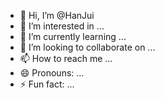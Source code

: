 - 👋 Hi, I’m @HanJui
- 👀 I’m interested in ...
- 🌱 I’m currently learning ...
- 💞️ I’m looking to collaborate on ...
- 📫 How to reach me ...
- 😄 Pronouns: ...
- ⚡ Fun fact: ...

<!---
HanJui/HanJui is a ✨ special ✨ repository because its `README.md` (this file) appears on your GitHub profile.
You can click the Preview link to take a look at your changes.
--->
